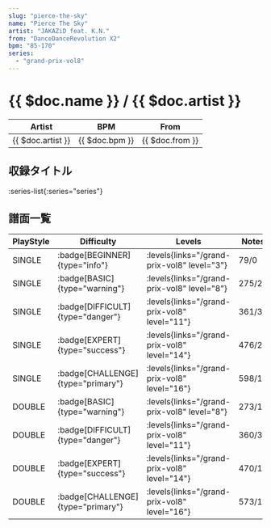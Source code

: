 ```yaml
---
slug: "pierce-the-sky"
name: "Pierce The Sky"
artist: "JAKAZiD feat. K.N."
from: "DanceDanceRevolution X2"
bpm: "85-170"
series:
  - "grand-prix-vol8"
---
```


# {{ $doc.name }} / {{ $doc.artist }}

|Artist|BPM|From|
|------|---|----|
|{{ $doc.artist }}|{{ $doc.bpm }}|{{ $doc.from }}|

## 収録タイトル

:series-list{:series="series"}

## 譜面一覧

|PlayStyle|Difficulty|Levels|Notes|Movie|
|---------|----------|------|-----|-----|
|SINGLE| :badge[BEGINNER]{type="info"}| :levels{links="/grand-prix-vol8" level="3"}|79/0||
|SINGLE| :badge[BASIC]{type="warning"}| :levels{links="/grand-prix-vol8" level="8"}|275/21||
|SINGLE| :badge[DIFFICULT]{type="danger"}| :levels{links="/grand-prix-vol8" level="11"}|361/35||
|SINGLE| :badge[EXPERT]{type="success"}| :levels{links="/grand-prix-vol8" level="14"}|476/24||
|SINGLE| :badge[CHALLENGE]{type="primary"}| :levels{links="/grand-prix-vol8" level="16"}|598/15||
|DOUBLE| :badge[BASIC]{type="warning"}| :levels{links="/grand-prix-vol8" level="8"}|273/19||
|DOUBLE| :badge[DIFFICULT]{type="danger"}| :levels{links="/grand-prix-vol8" level="11"}|360/33||
|DOUBLE| :badge[EXPERT]{type="success"}| :levels{links="/grand-prix-vol8" level="14"}|470/17||
|DOUBLE| :badge[CHALLENGE]{type="primary"}| :levels{links="/grand-prix-vol8" level="16"}|573/15||
